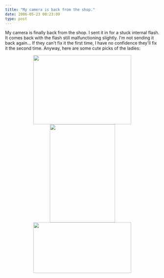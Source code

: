 ```yaml
---
title: "My camera is back from the shop."
date: 2006-05-23 00:23:09
type: post
---
```


<p>My camera is finally back from the shop.  I sent it in for a stuck internal flash.  It comes back with the flash still malfunctioning slightly.  I'm not sending it back again... If they can't fix it the first time, I have no confidence they'll fix it the second time.  Anyway, here are some cute picks of the ladies: <div style="text-align: center"> <a href="https://www.lethargy.org/cgi-bin/photo/index.cgi?album=/Shoots/2006/05/20&mode=viewpicture&picture=IMG_5193.jpg"><img src="https://www.lethargy.org/theo/photodata///Shoots/2006/05/20/320/IMG_5193.jpg" width=320 height=226></a> <br /> <a href="https://www.lethargy.org/cgi-bin/photo/index.cgi?album=/Shoots/2006/05/13&mode=viewpicture&picture=IMG_5133.jpg"><img src="https://www.lethargy.org/theo/photodata///Shoots/2006/05/13/320/IMG_5133.jpg" width=213 height=320></a> <br /> <a href="https://www.lethargy.org/cgi-bin/photo/index.cgi?mode=viewpicture&album=/Shoots/2006/05/21&picture=IMG_5243.jpg&maxWidth=800"><img src="https://www.lethargy.org/theo/photodata///Shoots/2006/05/21/320/IMG_5243.jpg" width=320 height=165></a> </div>

